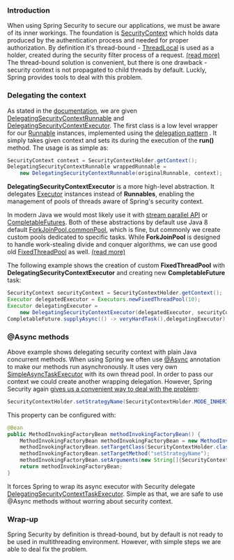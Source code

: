 ### Introduction
When using Spring Security to secure our applications, we must be aware of its inner workings. The foundation is [SecurityContext](https://docs.spring.io/spring-security/site/docs/current/apidocs/org/springframework/security/core/context/SecurityContext.html) which holds data produced by the authentication process and needed for proper authorization. By definition it's thread-bound - [ThreadLocal](https://docs.oracle.com/javase/7/docs/api/java/lang/ThreadLocal.html) is used as a holder, created during the security filter process of a request. [(read more)](https://docs.spring.io/spring-security/site/docs/current/reference/htmlsingle/#technical-overview) 
The thread-bound solution is convenient, but there is one drawback - security context is not propagated to child threads by default. Luckly, Spring provides tools to deal with this problem.

### Delegating the context
As stated in the [documentation](https://docs.spring.io/spring-security/site/docs/current/reference/htmlsingle/#concurrency), we are given [DelegatingSecurityContextRunnable](http://docs.spring.io/spring-security/site/docs/current/apidocs/org/springframework/security/concurrent/DelegatingSecurityContextRunnable.html)  and [DelegatingSecurityContextExecutor](http://docs.spring.io/spring-security/site/docs/current/apidocs/org/springframework/security/concurrent/DelegatingSecurityContextExecutor.html). 
The first class is a low level wrapper for our [Runnable](https://docs.oracle.com/javase/7/docs/api/java/lang/Runnable.html) instances, implemented using the [delegation pattern](https://en.wikipedia.org/wiki/Delegation_pattern) . It simply takes given context and sets its during the execution of the **run()** method. The usage is as simple as:
```java
SecurityContext context = SecurityContextHolder.getContext();
DelegatingSecurityContextRunnable wrappedRunnable =
	new DelegatingSecurityContextRunnable(originalRunnable, context);
```

**DelegatingSecurityContextExecutor** is a more high-level abstraction. It delegates [Executor](https://docs.oracle.com/javase/7/docs/api/java/util/concurrent/Executor.html)  instances instead of **Runnables**, enabling the management of pools of threads aware of Spring's security context. 

In modern Java we would most likely use it with [stream parallel API](https://docs.oracle.com/javase/tutorial/collections/streams/parallelism.html) or [CompletableFutures](https://docs.oracle.com/javase/8/docs/api/java/util/concurrent/CompletableFuture.html). Both of these abstractions by default use Java 8 default [ForkJoinPool.commonPool](https://docs.oracle.com/javase/8/docs/api/java/util/concurrent/ForkJoinPool.html#commonPool--), which is fine, but commonly we create custom pools dedicated to specific tasks. While **ForkJoinPool** is designed to handle work-stealing divide and conquer algorithms, we can use good old [FixedThreadPool](https://docs.oracle.com/javase/7/docs/api/java/util/concurrent/Executors.html#newFixedThreadPool(int)) as well. [(read more)](https://zeroturnaround.com/rebellabs/fixedthreadpool-cachedthreadpool-or-forkjoinpool-picking-correct-java-executors-for-background-tasks/)

The following example shows the creation of custom **FixedThreadPool** with **DelegatingSecurityContextExecutor** and creating new **CompletableFuture** task:
```java
SecurityContext securityContext = SecurityContextHolder.getContext();
Executor delegatedExecutor = Executors.newFixedThreadPool(10);
Executor delegatingExecutor =
	new DelegatingSecurityContextExecutor(delegatedExecutor, securityContext);
CompletableFuture.supplyAsync(() -> veryHardTask(),delegatingExecutor);
```

### @Async methods
Above example shows delegating security context with plain Java concurrent methods. When using Spring we often use [@Async](https://docs.spring.io/spring/docs/current/spring-framework-reference/html/scheduling.html) annotation to make our methods run asynchronously. It uses very own [SimpleAsyncTaskExecutor](http://docs.spring.io/spring-framework/docs/current/javadoc-api/org/springframework/core/task/SimpleAsyncTaskExecutor.html) with its own thread pool. In order to pass our context we could create another wrapping delegation. However, Spring Security again [gives us a convenient way to deal with the problem](https://docs.spring.io/spring-security/site/docs/current/reference/htmlsingle/#securitycontextholder-securitycontext-and-authentication-objects):
```java
SecurityContextHolder.setStrategyName(SecurityContextHolder.MODE_INHERITABLETHREADLOCAL);
```

This property can be configured with:

```java
@Bean
public MethodInvokingFactoryBean methodInvokingFactoryBean() {
    MethodInvokingFactoryBean methodInvokingFactoryBean = new MethodInvokingFactoryBean();
    methodInvokingFactoryBean.setTargetClass(SecurityContextHolder.class);
    methodInvokingFactoryBean.setTargetMethod("setStrategyName");
    methodInvokingFactoryBean.setArguments(new String[]{SecurityContextHolder.MODE_INHERITABLETHREADLOCAL});
    return methodInvokingFactoryBean;
}
```
It forces Spring to wrap its async executor with Security delegate [DelegatingSecurityContextTaskExecutor](http://docs.spring.io/autorepo/docs/spring-security/4.0.0.M1/apidocs/org/springframework/security/task/DelegatingSecurityContextTaskExecutor.html). Simple as that, we are safe to use @Async methods without worring about security context.

### Wrap-up
Spring Security by definition is thread-bound, but by default is not ready to be used in multithreading environment.  However, with simple steps we are able to deal fix the problem.
